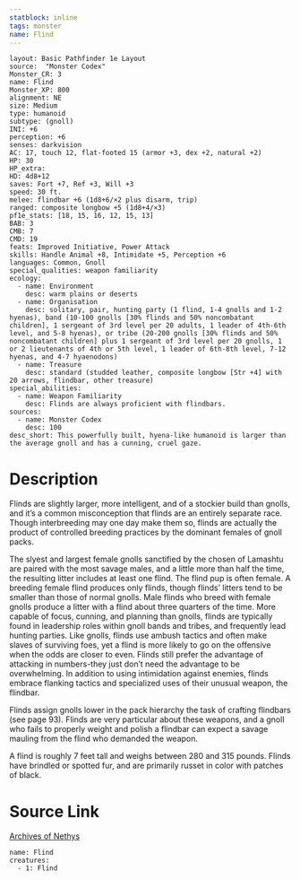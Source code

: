 ```yaml
---
statblock: inline
tags: monster
name: Flind
---
```

```statblock
layout: Basic Pathfinder 1e Layout
source:  "Monster Codex"
Monster_CR: 3
name: Flind
Monster_XP: 800
alignment: NE
size: Medium
type: humanoid
subtype: (gnoll)
INI: +6
perception: +6
senses: darkvision
AC: 17, touch 12, flat-footed 15 (armor +3, dex +2, natural +2)
HP: 30
HP_extra: 
HD: 4d8+12
saves: Fort +7, Ref +3, Will +3
speed: 30 ft.
melee: flindbar +6 (1d8+6/×2 plus disarm, trip)
ranged: composite longbow +5 (1d8+4/×3)
pf1e_stats: [18, 15, 16, 12, 15, 13]
BAB: 3
CMB: 7
CMD: 19
feats: Improved Initiative, Power Attack
skills: Handle Animal +8, Intimidate +5, Perception +6
languages: Common, Gnoll
special_qualities: weapon familiarity
ecology:
  - name: Environment
    desc: warm plains or deserts
  - name: Organisation
    desc: solitary, pair, hunting party (1 flind, 1-4 gnolls and 1-2 hyenas), band (10-100 gnolls [30% flinds and 50% noncombatant children], 1 sergeant of 3rd level per 20 adults, 1 leader of 4th-6th level, and 5-8 hyenas), or tribe (20-200 gnolls [30% flinds and 50% noncombatant children] plus 1 sergeant of 3rd level per 20 gnolls, 1 or 2 lieutenants of 4th or 5th level, 1 leader of 6th-8th level, 7-12 hyenas, and 4-7 hyaenodons)
  - name: Treasure
    desc: standard (studded leather, composite longbow [Str +4] with 20 arrows, flindbar, other treasure)
special_abilities:
  - name: Weapon Familiarity
    desc: Flinds are always proficient with flindbars.
sources:
  - name: Monster Codex
    desc: 100
desc_short: This powerfully built, hyena-like humanoid is larger than the average gnoll and has a cunning, cruel gaze.
```
# Description
Flinds are slightly larger, more intelligent, and of a stockier build than gnolls, and it’s a common misconception that flinds are an entirely separate race. Though interbreeding may one day make them so, flinds are actually the product of controlled breeding practices by the dominant females of gnoll packs.

 The slyest and largest female gnolls sanctified by the chosen of Lamashtu are paired with the most savage males, and a little more than half the time, the resulting litter includes at least one flind. The flind pup is often female. A breeding female flind produces only flinds, though flinds’ litters tend to be smaller than those of normal gnolls. Male flinds who breed with female gnolls produce a litter with a flind about three quarters of the time. More capable of focus, cunning, and planning than gnolls, flinds are typically found in leadership roles within gnoll bands and tribes, and frequently lead hunting parties. Like gnolls, flinds use ambush tactics and often make slaves of surviving foes, yet a flind is more likely to go on the offensive when the odds are closer to even. Flinds still prefer the advantage of attacking in numbers-they just don’t need the advantage to be overwhelming. In addition to using intimidation against enemies, flinds embrace flanking tactics and specialized uses of their unusual weapon, the flindbar.

 Flinds assign gnolls lower in the pack hierarchy the task of crafting flindbars (see page 93). Flinds are very particular about these weapons, and a gnoll who fails to properly weight and polish a flindbar can expect a savage mauling from the flind who demanded the weapon.

 A flind is roughly 7 feet tall and weighs between 280 and 315 pounds. Flinds have brindled or spotted fur, and are primarily russet in color with patches of black.
# Source Link
[Archives of Nethys](https://aonprd.com/MonsterDisplay.aspx?ItemName=Flind)
```encounter-table
name: Flind
creatures:
  - 1: Flind
```

